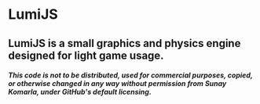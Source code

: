# LumiJS
## LumiJS is a small graphics and physics engine designed for light game usage.
#### *This code is not to be distributed, used for commercial purposes, copied, or otherwise changed in any way without permission from Sunay Komarla, under GitHub's default licensing.*
